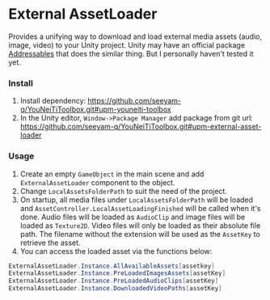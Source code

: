 # External AssetLoader

Provides a unifying way to download and load external media assets (audio, image, video) to your Unity project.
Unity may have an official package [Addressables](https://docs.unity3d.com/Packages/com.unity.addressables@1.19/manual/index.html) that does the similar thing. But I personally haven't tested it yet.

### Install

1. Install dependency: https://github.com/seeyam-q/YouNeiTiToolbox.git#upm-youneiti-toolbox
2. In the Unity editor, `Window->Package Manager` add package from git url: https://github.com/seeyam-q/YouNeiTiToolbox.git#upm-external-asset-loader

### Usage

1. Create an empty `GameObject` in the main scene and add `ExternalAssetLoader` component to the object.
2. Change `LocalAssetsFolderPath` to suit the need of the project.
3. On startup, all media files under `LocalAssetsFolderPath` will be loaded and `AssetController.LocalAssetLoadingFinished` will be called when it's done. Audio files will be loaded as `AudioClip` and image files will be loaded as `Texture2D`. Video files will only be loaded as their absolute file path. The filename without the extension will be used as the `AssetKey` to retrieve the asset.
4. You can access the loaded asset via the functions below:

```c#
ExternalAssetLoader.Instance.AllAvailableAssets[assetkey]
ExternalAssetLoader.Instance.PreLoadedImagesAssets[assetKey]
ExternalAssetLoader.Instance.PreLoadedAudioClips[assetKey]
ExternalAssetLoader.Instance.DownloadedVideoPaths[assetKey]
```